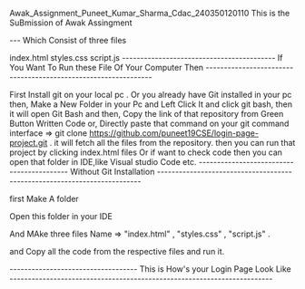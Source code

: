 Awak_Assignment_Puneet_Kumar_Sharma_Cdac_240350120110
This is the SuBmission of Awak Assingment

--- Which Consist of three files

index.html
styles.css
script.js
------------------------------------------ If You Want To Run these File Of Your Computer Then ---------------------------------------------------------------

First Install git on your local pc . Or you already have Git installed in your pc then,
Make a New Folder in your Pc and Left Click It and click git bash, then it will open Git Bash and then,
Copy the link of that repository from Green Button Written Code or,
Directly paste that command on your git command interface => git clone https://github.com/puneet19CSE/login-page-project.git .
it will fetch all the files from the repository.
then you can run that project by clicking index.html files
Or if want to check code then you can open that folder in IDE,like Visual studio Code etc.
------------------------------------------ Without Git Installation -------------------------------------------------------------------------

first Make A folder

Open this folder in your IDE

And MAke three files Name => "index.html" , "styles.css" , "script.js" .

and Copy all the code from the respective files and run it.

----------------------------------- This is How's your Login Page Look Like ------------------------------------------------------------------------



